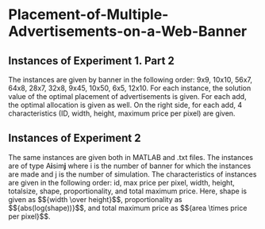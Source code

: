<html>
  <head><SCRIPT SRC='https://cdn.mathjax.org/mathjax/latest/MathJax.js?config=TeX-AMS-MML_HTMLorMML'></SCRIPT>
    <SCRIPT>MathJax.Hub.Config({ tex2jax: {inlineMath: [['$','$'], ['\\(','\\)']]}})</SCRIPT> </head>
  <h1> Placement-of-Multiple-Advertisements-on-a-Web-Banner </h1>

<h2> Instances of Experiment 1. Part 2 </h2>
  The instances are given by banner in the following order: 9x9, 10x10, 56x7, 64x8, 28x7, 32x8, 9x45, 10x50, 6x5, 12x10. For each instance, the solution value of the optimal placement of advertisements is given. For each add, the optimal allocation is given as well. On the right side, for each add, 4 characteristics (ID, width, height, maximum price per pixel) are given. 
  
<h2> Instances of Experiment 2 </h2>
  The same instances are given both in MATLAB and .txt files. 
  The instances are of type A<b>i</b>sim<b>j</b> where i is the number of banner for which the instances are made and j is the number of simulation.
  The characteristics of instances are given in the following order: id, max price per pixel, width, height, totalsize, shape, proportionality, and total maximum price. 
  Here, shape is given as $${width \over height}$$, proportionality as $${abs(log(shape))}$$, and total maximum price as $${area \times price per pixel}$$. 
    
  
</html>
